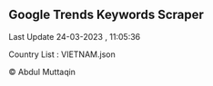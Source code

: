 

## Google Trends Keywords Scraper 
 
Last Update 24-03-2023 , 11:05:36

Country List :
VIETNAM.json



© Abdul Muttaqin 
